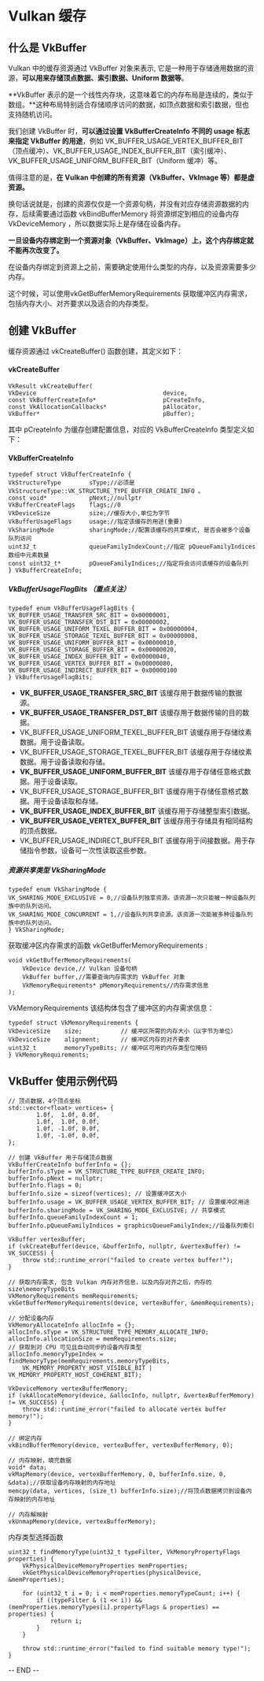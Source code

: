 # Vulkan 缓存

## 什么是 VkBuffer

Vulkan 中的缓存资源通过 VkBuffer 对象来表示, 它是一种用于存储通用数据的资源，**可以用来存储顶点数据、索引数据、Uniform 数据等**。

**VkBuffer 表示的是一个线性内存块，这意味着它的内存布局是连续的，类似于数组。**这种布局特别适合存储顺序访问的数据，如顶点数据和索引数据，但也支持随机访问。

我们创建 VkBuffer 时，**可以通过设置 VkBufferCreateInfo 不同的 usage 标志来指定 VkBuffer 的用途**，例如 VK_BUFFER_USAGE_VERTEX_BUFFER_BIT（顶点缓冲）、VK_BUFFER_USAGE_INDEX_BUFFER_BIT（索引缓冲）、VK_BUFFER_USAGE_UNIFORM_BUFFER_BIT（Uniform 缓冲）等。

值得注意的是，**在 Vulkan 中创建的所有资源（VkBuffer、VkImage 等）都是虚资源。**

换句话说就是，创建的资源仅仅是一个资源句柄，并没有对应存储资源数据的内存，后续需要通过函数 vkBindBufferMemory 将资源绑定到相应的设备内存 VkDeviceMemory ，所以数据实际上是存储在设备内存。

**一旦设备内存绑定到一个资源对象（VkBuffer、VkImage）上，这个内存绑定就不能再次改变了。**

在设备内存绑定到资源上之前，需要确定使用什么类型的内存，以及资源需要多少内存。

这个时候，可以使用vkGetBufferMemoryRequirements 获取缓冲区内存需求，包括内存大小、对齐要求以及适合的内存类型。

## 创建 VkBuffer

缓存资源通过 vkCreateBuffer() 函数创建，其定义如下：

#### vkCreateBuffer

```
VkResult vkCreateBuffer(
VkDevice                                    device,
const VkBufferCreateInfo*                   pCreateInfo,
const VkAllocationCallbacks*                pAllocator,
VkBuffer*                                   pBuffer);
```

其中 pCreateInfo 为缓存创建配置信息，对应的 VkBufferCreateInfo 类型定义如下：

#### VkBufferCreateInfo

```
typedef struct VkBufferCreateInfo {
VkStructureType        sType;//必须是VkStructureType::VK_STRUCTURE_TYPE_BUFFER_CREATE_INFO 。
const void*            pNext;//nullptr
VkBufferCreateFlags    flags;//0
VkDeviceSize           size;//缓存大小,单位为字节
VkBufferUsageFlags     usage;//指定该缓存的用途(重要)
VkSharingMode          sharingMode;//配置该缓存的共享模式, 是否会被多个设备队列访问
uint32_t               queueFamilyIndexCount;//指定 pQueueFamilyIndices 数组中元素数量
const uint32_t*        pQueueFamilyIndices;//指定将会访问该缓存的设备队列
} VkBufferCreateInfo;
```

##### VkBufferUsageFlagBits （重点关注）

```
typedef enum VkBufferUsageFlagBits {
VK_BUFFER_USAGE_TRANSFER_SRC_BIT = 0x00000001,
VK_BUFFER_USAGE_TRANSFER_DST_BIT = 0x00000002,
VK_BUFFER_USAGE_UNIFORM_TEXEL_BUFFER_BIT = 0x00000004,
VK_BUFFER_USAGE_STORAGE_TEXEL_BUFFER_BIT = 0x00000008,
VK_BUFFER_USAGE_UNIFORM_BUFFER_BIT = 0x00000010,
VK_BUFFER_USAGE_STORAGE_BUFFER_BIT = 0x00000020,
VK_BUFFER_USAGE_INDEX_BUFFER_BIT = 0x00000040,
VK_BUFFER_USAGE_VERTEX_BUFFER_BIT = 0x00000080,
VK_BUFFER_USAGE_INDIRECT_BUFFER_BIT = 0x00000100
} VkBufferUsageFlagBits;
```

- **VK_BUFFER_USAGE_TRANSFER_SRC_BIT** 该缓存用于数据传输的数据源。
- **VK_BUFFER_USAGE_TRANSFER_DST_BIT** 该缓存用于数据传输的目的数据。
- VK_BUFFER_USAGE_UNIFORM_TEXEL_BUFFER_BIT 该缓存用于存储纹素数据。用于设备读取。
- VK_BUFFER_USAGE_STORAGE_TEXEL_BUFFER_BIT 该缓存用于存储纹素数据。用于设备读取和存储。
- **VK_BUFFER_USAGE_UNIFORM_BUFFER_BIT** 该缓存用于存储任意格式数据。用于设备读取。
- VK_BUFFER_USAGE_STORAGE_BUFFER_BIT 该缓存用于存储任意格式数据。用于设备读取和存储。
- **VK_BUFFER_USAGE_INDEX_BUFFER_BIT** 该缓存用于存储整型索引数据。
- **VK_BUFFER_USAGE_VERTEX_BUFFER_BIT** 该缓存用于存储具有相同结构的顶点数据。
- VK_BUFFER_USAGE_INDIRECT_BUFFER_BIT 该缓存用于间接数据。用于存储指令参数，设备可一次性读取这些参数。

##### 资源共享类型 VkSharingMode

```
typedef enum VkSharingMode {
VK_SHARING_MODE_EXCLUSIVE = 0,//设备队列独享资源。该资源一次只能被一种设备队列族中的队列访问。
VK_SHARING_MODE_CONCURRENT = 1,//设备队列共享资源。该资源一次能被多种设备队列族中的队列访问。
} VkSharingMode;
```

获取缓冲区内存需求的函数 vkGetBufferMemoryRequirements :

```
void vkGetBufferMemoryRequirements(
    VkDevice device,// Vulkan 设备句柄
    VkBuffer buffer,//需要查询内存需求的 VkBuffer 对象
    VkMemoryRequirements* pMemoryRequirements//内存需求信息
);
```

VkMemoryRequirements 该结构体包含了缓冲区的内存需求信息：

```
typedef struct VkMemoryRequirements {
VkDeviceSize    size;           // 缓冲区所需的内存大小（以字节为单位）
VkDeviceSize    alignment;      // 缓冲区内存的对齐要求
uint32_t        memoryTypeBits; // 缓冲区可用的内存类型位掩码
} VkMemoryRequirements;
```

## VkBuffer 使用示例代码

```
// 顶点数据，4个顶点坐标
std::vector<float> vertices= {
        1.0f,  1.0f, 0.0f,
        1.0f,  1.0f, 0.0f,
        1.0f, -1.0f, 0.0f,
        1.0f, -1.0f, 0.0f,
};

// 创建 VkBuffer 用于存储顶点数据
VkBufferCreateInfo bufferInfo = {};
bufferInfo.sType = VK_STRUCTURE_TYPE_BUFFER_CREATE_INFO;
bufferInfo.pNext = nullptr;
bufferInfo.flags = 0;
bufferInfo.size = sizeof(vertices); // 设置缓冲区大小
bufferInfo.usage = VK_BUFFER_USAGE_VERTEX_BUFFER_BIT; // 设置缓冲区用途
bufferInfo.sharingMode = VK_SHARING_MODE_EXCLUSIVE; // 共享模式
bufferInfo.queueFamilyIndexCount = 1;
bufferInfo.pQueueFamilyIndices = graphicsQueueFamilyIndex;//设备队列索引

VkBuffer vertexBuffer;
if (vkCreateBuffer(device, &bufferInfo, nullptr, &vertexBuffer) != VK_SUCCESS) {
    throw std::runtime_error("failed to create vertex buffer!");
}

// 获取内存需求, 包含 Vulkan 内存对齐信息，以及内存对齐之后，内存的 size\memoryTypeBits
VkMemoryRequirements memRequirements;
vkGetBufferMemoryRequirements(device, vertexBuffer, &memRequirements);

// 分配设备内存
VkMemoryAllocateInfo allocInfo = {};
allocInfo.sType = VK_STRUCTURE_TYPE_MEMORY_ALLOCATE_INFO;
allocInfo.allocationSize = memRequirements.size;
// 获取到对 CPU 可见且自动同步的设备内存类型
allocInfo.memoryTypeIndex = findMemoryType(memRequirements.memoryTypeBits, 
    VK_MEMORY_PROPERTY_HOST_VISIBLE_BIT | VK_MEMORY_PROPERTY_HOST_COHERENT_BIT);

VkDeviceMemory vertexBufferMemory;
if (vkAllocateMemory(device, &allocInfo, nullptr, &vertexBufferMemory) != VK_SUCCESS) {
    throw std::runtime_error("failed to allocate vertex buffer memory!");
}

// 绑定内存
vkBindBufferMemory(device, vertexBuffer, vertexBufferMemory, 0);

// 内存映射，填充数据
void* data;
vkMapMemory(device, vertexBufferMemory, 0, bufferInfo.size, 0, &data);//获取设备内存映射的内存地址
memcpy(data, vertices, (size_t) bufferInfo.size);//将顶点数据拷贝到设备内存映射的内存地址

// 内存解映射
vkUnmapMemory(device, vertexBufferMemory);
```

内存类型选择函数

```
uint32_t findMemoryType(uint32_t typeFilter, VkMemoryPropertyFlags properties) {
    VkPhysicalDeviceMemoryProperties memProperties;
    vkGetPhysicalDeviceMemoryProperties(physicalDevice, &memProperties);

    for (uint32_t i = 0; i < memProperties.memoryTypeCount; i++) {
        if ((typeFilter & (1 << i)) && (memProperties.memoryTypes[i].propertyFlags & properties) == properties) {
            return i;
        }
    }

    throw std::runtime_error("failed to find suitable memory type!");
}
```



-- END --